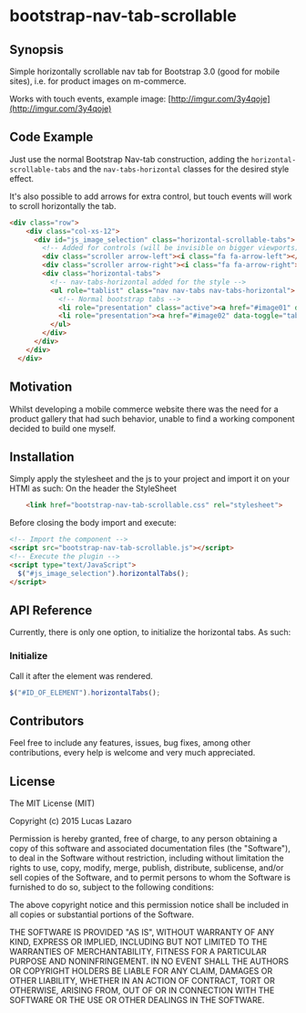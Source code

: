 # bootstrap-nav-tab-scrollable


## Synopsis

Simple horizontally scrollable nav tab for Bootstrap 3.0 (good for mobile sites), i.e. for product images on m-commerce. 

Works with touch events, example image: [http://imgur.com/3y4qoje](http://imgur.com/3y4qoje) 


## Code Example

Just use the normal Bootstrap Nav-tab construction, adding the `horizontal-scrollable-tabs` and the `nav-tabs-horizontal` classes for the desired style effect.  

It's also possible to add arrows for extra control, but touch events will work to scroll horizontally the tab.

```html
<div class="row">
    <div class="col-xs-12">
      <div id="js_image_selection" class="horizontal-scrollable-tabs">
        <!-- Added for controls (will be invisible on bigger viewports) - touch/swipe/dragging does work though -->
        <div class="scroller arrow-left"><i class="fa fa-arrow-left"></i></div> 
        <div class="scroller arrow-right"><i class="fa fa-arrow-right"></i></div>
        <div class="horizontal-tabs">
          <!-- nav-tabs-horizontal added for the style -->
          <ul role="tablist" class="nav nav-tabs nav-tabs-horizontal">
            <!-- Normal bootstrap tabs -->
            <li role="presentation" class="active"><a href="#image01" data-toggle="tab">Tab 1</a></li>
            <li role="presentation"><a href="#image02" data-toggle="tab">Tab 2</a></li>
          </ul>
        </div>
      </div>
    </div>
  </div>
```

## Motivation

Whilst developing a mobile commerce website there was the need for a product gallery that had such behavior, unable to find a working component decided to build one myself.

## Installation

Simply apply the stylesheet and the js to your project and import it on your HTMl as such:
On the header the StyleSheet
```html
    <link href="bootstrap-nav-tab-scrollable.css" rel="stylesheet"> 
```

Before closing the body import and execute:
```html
<!-- Import the component -->
<script src="bootstrap-nav-tab-scrollable.js"></script>
<!-- Execute the plugin -->
<script type="text/JavaScript">
  $("#js_image_selection").horizontalTabs();
</script>
```

## API Reference

Currently, there is only one option, to initialize the horizontal tabs. As such:

### Initialize
Call it after the element was rendered.
```javascript
$("#ID_OF_ELEMENT").horizontalTabs();
```

## Contributors

Feel free to include any features, issues, bug fixes, among other contributions, every help is welcome and very much appreciated.

## License

The MIT License (MIT)

Copyright (c) 2015 Lucas Lazaro

Permission is hereby granted, free of charge, to any person obtaining a copy
of this software and associated documentation files (the "Software"), to deal
in the Software without restriction, including without limitation the rights
to use, copy, modify, merge, publish, distribute, sublicense, and/or sell
copies of the Software, and to permit persons to whom the Software is
furnished to do so, subject to the following conditions:

The above copyright notice and this permission notice shall be included in all
copies or substantial portions of the Software.

THE SOFTWARE IS PROVIDED "AS IS", WITHOUT WARRANTY OF ANY KIND, EXPRESS OR
IMPLIED, INCLUDING BUT NOT LIMITED TO THE WARRANTIES OF MERCHANTABILITY,
FITNESS FOR A PARTICULAR PURPOSE AND NONINFRINGEMENT. IN NO EVENT SHALL THE
AUTHORS OR COPYRIGHT HOLDERS BE LIABLE FOR ANY CLAIM, DAMAGES OR OTHER
LIABILITY, WHETHER IN AN ACTION OF CONTRACT, TORT OR OTHERWISE, ARISING FROM,
OUT OF OR IN CONNECTION WITH THE SOFTWARE OR THE USE OR OTHER DEALINGS IN THE
SOFTWARE.
